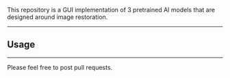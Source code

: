This repository is a GUI implementation of 3 pretrained AI models that are designed around image restoration.

***
## Usage
***

Please feel free to post pull requests.
